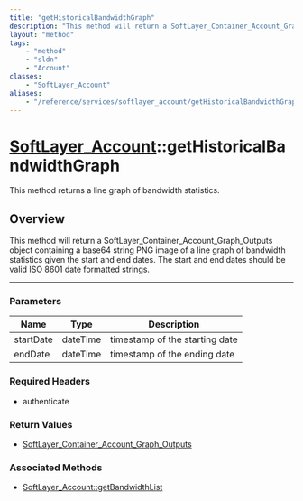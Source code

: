 ```yaml
---
title: "getHistoricalBandwidthGraph"
description: "This method will return a SoftLayer_Container_Account_Graph_Outputs object containing a base64 string PNG image of a lin... "
layout: "method"
tags:
    - "method"
    - "sldn"
    - "Account"
classes:
    - "SoftLayer_Account"
aliases:
    - "/reference/services/softlayer_account/getHistoricalBandwidthGraph"
---
```

# [SoftLayer_Account](/reference/services/SoftLayer_Account)::getHistoricalBandwidthGraph

This method returns a line graph of bandwidth statistics.


## Overview 
This method will return a SoftLayer_Container_Account_Graph_Outputs object containing a base64 string PNG image of a line graph of bandwidth statistics given the start and end dates. The start and end dates should be valid ISO 8601 date formatted strings. 

-----

### Parameters 
|Name | Type | Description |
| --- | --- | --- |
|startDate| dateTime| timestamp of the starting date|
|endDate| dateTime| timestamp of the ending date|


### Required Headers
* authenticate


### Return Values
* <a href='/reference/datatypes/SoftLayer_Container_Account_Graph_Outputs'>SoftLayer_Container_Account_Graph_Outputs </a>


### Associated Methods

*  [SoftLayer_Account::getBandwidthList](/reference/services/SoftLayer_Account/getBandwidthList )




